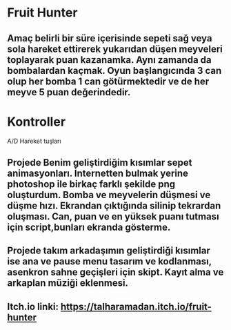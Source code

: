 # Fruit Hunter
 
## Amaç belirli bir süre içerisinde sepeti sağ veya sola hareket ettirerek yukarıdan düşen meyveleri toplayarak puan kazanamka. Aynı zamanda da bombalardan kaçmak. Oyun başlangıcında 3 can olup her bomba 1 can götürmektedir ve de her meyve 5 puan değerindedir.


# Kontroller
 A/D Hareket tuşları

## Projede Benim geliştirdiğim kısımlar sepet animasyonları. İnternetten bulmak yerine photoshop ile birkaç farklı şekilde png oluşturdum. Bomba ve meyvelerin düşmesi ve düşme hızı. Ekrandan çıktığında silinip tekrardan oluşması. Can, puan ve en yüksek puanı tutması için script,bunları ekranda gösterme.

## Projede takım arkadaşımın geliştirdiği kısımlar ise ana ve pause menu tasarım ve kodlanması, asenkron sahne geçişleri için skipt. Kayıt alma ve arkaplan müziği eklenmesi.

## Itch.io linki: https://talharamadan.itch.io/fruit-hunter

